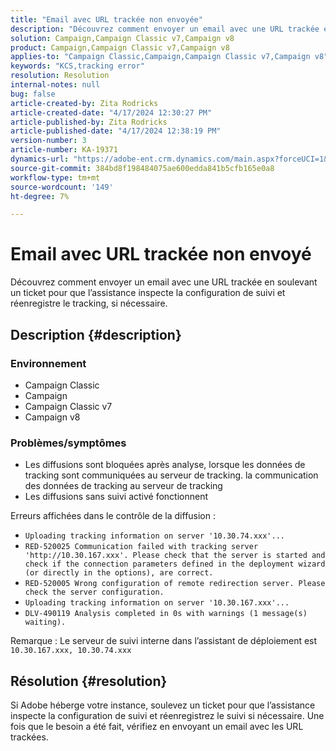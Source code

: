```yaml
---
title: "Email avec URL trackée non envoyée"
description: "Découvrez comment envoyer un email avec une URL trackée en soulevant un ticket pour que la prise en charge inspecte la configuration de suivi"
solution: Campaign,Campaign Classic v7,Campaign v8
product: Campaign,Campaign Classic v7,Campaign v8
applies-to: "Campaign Classic,Campaign,Campaign Classic v7,Campaign v8"
keywords: "KCS,tracking error"
resolution: Resolution
internal-notes: null
bug: false
article-created-by: Zita Rodricks
article-created-date: "4/17/2024 12:30:27 PM"
article-published-by: Zita Rodricks
article-published-date: "4/17/2024 12:38:19 PM"
version-number: 3
article-number: KA-19371
dynamics-url: "https://adobe-ent.crm.dynamics.com/main.aspx?forceUCI=1&pagetype=entityrecord&etn=knowledgearticle&id=13731840-b6fc-ee11-a1ff-6045bd0065b6"
source-git-commit: 384bd8f198484075ae600edda841b5cfb165e0a8
workflow-type: tm+mt
source-wordcount: '149'
ht-degree: 7%

---
```


# Email avec URL trackée non envoyé


Découvrez comment envoyer un email avec une URL trackée en soulevant un ticket pour que l’assistance inspecte la configuration de suivi et réenregistre le tracking, si nécessaire.

## Description {#description}


### <b>Environnement</b>

- Campaign Classic
- Campaign
- Campaign Classic v7
- Campaign v8




### <b>Problèmes/symptômes</b>

- Les diffusions sont bloquées après analyse, lorsque les données de tracking sont communiquées au serveur de tracking. la communication des données de tracking au serveur de tracking
- Les diffusions sans suivi activé fonctionnent


Erreurs affichées dans le contrôle de la diffusion :

- `Uploading tracking information on server '10.30.74.xxx'...`
- `RED-520025 Communication failed with tracking server 'http://10.30.167.xxx'. Please check that the server is started and check if the connection parameters defined in the deployment wizard (or directly in the options), are correct.`
- `RED-520005 Wrong configuration of remote redirection server. Please check the server configuration.`
- `Uploading tracking information on server '10.30.167.xxx'...`
- `DLV-490119 Analysis completed in 0s with warnings (1 message(s) waiting).`




Remarque : Le serveur de suivi interne dans l’assistant de déploiement est `10.30.167.xxx, 10.30.74.xxx`


## Résolution {#resolution}


Si Adobe héberge votre instance, soulevez un ticket pour que l’assistance inspecte la configuration de suivi et réenregistrez le suivi si nécessaire. Une fois que le besoin a été fait, vérifiez en envoyant un email avec les URL trackées.




